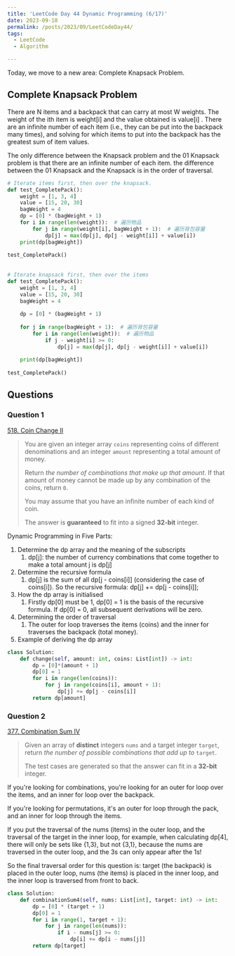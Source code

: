 ```yaml
---
title: 'LeetCode Day 44 Dynamic Programming (6/17)'
date: 2023-09-10
permalink: /posts/2023/09/LeetCodeDay44/
tags:
  - LeetCode
  - Algorithm

---
```


Today, we move to a new area: Complete Knapsack Problem.

## Complete Knapsack Problem

There are N items and a backpack that can carry at most W weights. The weight of the ith item is weight[i] and the value obtained is value[i] . There are an infinite number of each item (i.e., they can be put into the backpack many times), and solving for which items to put into the backpack has the greatest sum of item values.

The only difference between the Knapsack problem and the 01 Knapsack problem is that there are an infinite number of each item. the difference between the 01 Knapsack and the Knapsack is in the order of traversal.

```python
# Iterate items first, then over the knapsack.
def test_CompletePack():
    weight = [1, 3, 4]
    value = [15, 20, 30]
    bagWeight = 4
    dp = [0] * (bagWeight + 1)
    for i in range(len(weight)):  # 遍历物品
        for j in range(weight[i], bagWeight + 1):  # 遍历背包容量
            dp[j] = max(dp[j], dp[j - weight[i]] + value[i])
    print(dp[bagWeight])
 
test_CompletePack()
 
 
# Iterate knapsack first, then over the items
def test_CompletePack():
    weight = [1, 3, 4]
    value = [15, 20, 30]
    bagWeight = 4
 
    dp = [0] * (bagWeight + 1)
 
    for j in range(bagWeight + 1):  # 遍历背包容量
        for i in range(len(weight)):  # 遍历物品
            if j - weight[i] >= 0:
                dp[j] = max(dp[j], dp[j - weight[i]] + value[i])
 
    print(dp[bagWeight])
 
test_CompletePack()
```

## Questions

### Question 1

[518. Coin Change II](https://leetcode.com/problems/coin-change-ii/)

> You are given an integer array `coins` representing coins of different denominations and an integer `amount` representing a total amount of money.
>
> Return *the number of combinations that make up that amount*. If that amount of money cannot be made up by any combination of the coins, return `0`.
>
> You may assume that you have an infinite number of each kind of coin.
>
> The answer is **guaranteed** to fit into a signed **32-bit** integer.

Dynamic Programming in Five Parts:

1. Determine the dp array and the meaning of the subscripts
   1. dp[j]: the number of currency combinations that come together to make a total amount j is dp[j]
2. Determine the recursive formula
   1. dp[j] is the sum of all dp[j - coins[i]] (considering the case of coins[i]). So the recursive formula: dp[j] += dp[j - coins[i]];
3. How the dp array is initialised
   1. Firstly dp[0] must be 1, dp[0] = 1 is the basis of the recursive formula. If dp[0] = 0, all subsequent derivations will be zero.
4. Determining the order of traversal
   1. The outer for loop traverses the items (coins) and the inner for traverses the backpack (total money).
5. Example of deriving the dp array

```python
class Solution:
    def change(self, amount: int, coins: List[int]) -> int:
        dp = [0]*(amount + 1)
        dp[0] = 1
        for i in range(len(coins)):
            for j in range(coins[i], amount + 1):
                dp[j] += dp[j - coins[i]]
        return dp[amount]
```

### Question 2

[377. Combination Sum IV](https://leetcode.com/problems/combination-sum-iv/)

> Given an array of **distinct** integers `nums` and a target integer `target`, return *the number of possible combinations that add up to* `target`.
>
> The test cases are generated so that the answer can fit in a **32-bit** integer.

If you're looking for combinations, you're looking for an outer for loop over the items, and an inner for loop over the backpack.

If you're looking for permutations, it's an outer for loop through the pack, and an inner for loop through the items.

If you put the traversal of the nums (items) in the outer loop, and the traversal of the target in the inner loop, for example, when calculating dp[4], there will only be sets like {1,3}, but not {3,1}, because the nums are traversed in the outer loop, and the 3s can only appear after the 1s!

So the final traversal order for this question is: target (the backpack) is placed in the outer loop, nums (the items) is placed in the inner loop, and the inner loop is traversed from front to back.

```python
class Solution:
    def combinationSum4(self, nums: List[int], target: int) -> int:
        dp = [0] * (target + 1)
        dp[0] = 1
        for i in range(1, target + 1):  
            for j in range(len(nums)):  
                if i - nums[j] >= 0:
                    dp[i] += dp[i - nums[j]]
        return dp[target]
```

